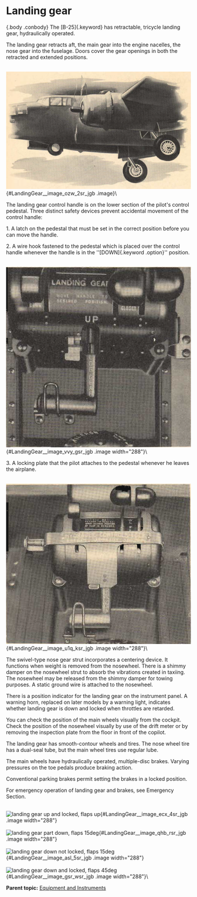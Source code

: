 
Landing gear
============

 {.body .conbody}
The [B-25]{.keyword} has retractable, tricycle landing gear,
hydraulically operated.

The landing gear retracts aft, the main gear into the engine nacelles,
the nose gear into the fuselage. Doors cover the gear openings in both
the retracted and extended positions.

\
![](../images/landing_gear.png){#LandingGear__image_ozw_2sr_jgb .image}\

The landing gear control handle is on the lower section of the pilot\'s
control pedestal. Three distinct safety devices prevent accidental
movement of the control handle:

1\. A latch on the pedestal that must be set in the correct position
before you can move the handle.

2\. A wire hook fastened to the pedestal which is placed over the control
handle whenever the handle is in the \'\'[DOWN]{.keyword .option}\'\'
position.

\
![](../images/landing_gear_control.png){#LandingGear__image_vvy_gsr_jgb
.image width="288"}\

3\. A locking plate that the pilot attaches to the pedestal whenever he
leaves the airplane.

\
![](../images/landing_gear_control_locking.png){#LandingGear__image_u1q_ksr_jgb
.image width="288"}\

The swivel-type nose gear strut incorporates a centering device. It
functions when weight is removed from the nosewheel. There is a shimmy
damper on the nosewheel strut to absorb the vibrations created in
taxiing. The nosewheel may be released from the shimmy damper for towing
purposes. A static ground wire is attached to the nosewheel.

There is a position indicator for the landing gear on the instrument
panel. A warning horn, replaced on later models by a warning light,
indicates whether landing gear is down and locked when throttles are
retarded.

You can check the position of the main wheels visually from the cockpit.
Check the position of the nosewheel visually by use of the drift meter
or by removing the inspection plate from the floor in front of the
copilot.

The landing gear has smooth-contour wheels and tires. The nose wheel
tire has a dual-seal tube, but the main wheel tires use regular lube.

The main wheels have hydraulically operated, multiple-disc brakes.
Varying pressures on the toe pedals produce braking action.

Conventional parking brakes permit setting the brakes in a locked
position.

For emergency operation of landing gear and brakes, see Emergency
Section.

\
![landing gear up and locked, flaps
up](../images/landing_gear_ind_up_locked_flaps_up.png){#LandingGear__image_ecx_4sr_jgb
.image width="288"}\
\
![landing gear part down, flaps
15deg](../images/landing_gear_ind_part_down_flaps_15deg.png){#LandingGear__image_qhb_rsr_jgb
.image width="288"}\
\
![landing gear down not locked, flaps
15deg](../images/landing_gear_ind_down_not_locked_flaps_15deg.png){#LandingGear__image_asl_5sr_jgb
.image width="288"}\
\
![landing gear down and locked, flaps
45deg](../images/landing_gear_ind_down_locked_flaps_45deg.png){#LandingGear__image_gsr_wsr_jgb
.image width="288"}\




**Parent topic:** [Equipment and
Instruments](../topics/equipment_and_instruments.md "This section provides a survey of the key systems, equipment and instrumentation of the B-25 airplane.")



